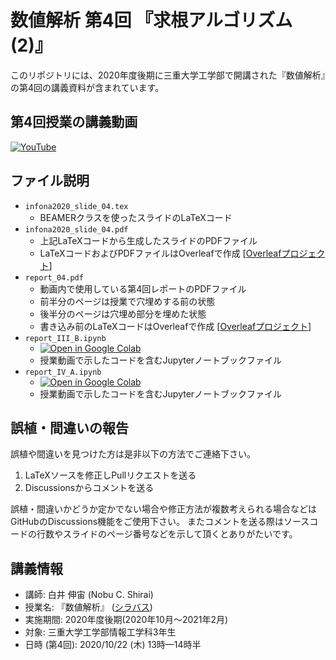 # 数値解析 第4回 『求根アルゴリズム (2)』

このリポジトリには、2020年度後期に三重大学工学部で開講された『数値解析』の第4回の講義資料が含まれています。

## 第4回授業の講義動画

[![YouTube](https://img.shields.io/badge/YouTube-%23FF0000.svg?style=for-the-badge&logo=YouTube&logoColor=white)](https://youtu.be/s4X_JroR9sE)

## ファイル説明

- `infona2020_slide_04.tex`
    - BEAMERクラスを使ったスライドのLaTeXコード
- `infona2020_slide_04.pdf`
    - 上記LaTeXコードから生成したスライドのPDFファイル
    - LaTeXコードおよびPDFファイルはOverleafで作成 [[Overleafプロジェクト](https://www.overleaf.com/read/nhwshxmhbrqy)]
- `report_04.pdf`
    - 動画内で使用している第4回レポートのPDFファイル
    - 前半分のページは授業で穴埋めする前の状態
    - 後半分のページは穴埋め部分を埋めた状態
    - 書き込み前のLaTeXコードはOverleafで作成 [[Overleafプロジェクト](https://www.overleaf.com/read/mxdqgmchhdpm)]
- `report_III_B.ipynb`
    - [![Open in Google Colab](https://colab.research.google.com/assets/colab-badge.svg)](https://colab.research.google.com/drive/12Kw3OOVa6JRj507UWf7G-YPyifjDheWJ?usp=sharing)
    - 授業動画で示したコードを含むJupyterノートブックファイル
- `report_IV_A.ipynb`
    - [![Open in Google Colab](https://colab.research.google.com/assets/colab-badge.svg)](https://colab.research.google.com/drive/15BsQZAXEkdHudtOlPunte8pQv7CcnXqS?usp=sharing)
    - 授業動画で示したコードを含むJupyterノートブックファイル

## 誤植・間違いの報告

誤植や間違いを見つけた方は是非以下の方法でご連絡下さい。

1. LaTeXソースを修正しPullリクエストを送る
2. Discussionsからコメントを送る

誤植・間違いかどうか定かでない場合や修正方法が複数考えられる場合などはGitHubのDiscussions機能をご使用下さい。
またコメントを送る際はソースコードの行数やスライドのページ番号などを示して頂くとありがたいです。

## 講義情報

- 講師: 白井 伸宙 (Nobu C. Shirai)
- 授業名: 『数値解析』 ([シラバス](http://syllabus.mie-u.ac.jp/syllabus/2020/?action=display&id=12353))
- 実施期間: 2020年度後期(2020年10月～2021年2月)
- 対象:  三重大学工学部情報工学科3年生
- 日時 (第4回): 2020/10/22 (木) 13時—14時半

